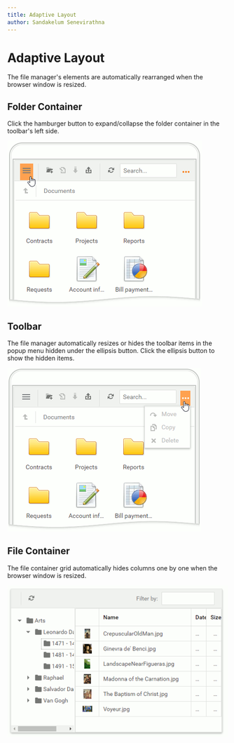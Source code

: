 ```yaml
---
title: Adaptive Layout
author: Sandakelum Senevirathna
---
```

# Adaptive Layout

The file manager's elements are automatically rearranged when the browser window is resized. 

## Folder Container

Click the hamburger button to expand/collapse the folder container in the toolbar's left side.

![Adaptivity_FolderContainer](../../images/fm-folder-container.png)

## Toolbar

The file manager automatically resizes or hides the toolbar items in the popup menu hidden under the ellipsis button. Click the ellipsis button to show the hidden items.

![Adaptivity_Toolbar](../../images/fm-folder-ellipsis.png)

## File Container

The file container grid automatically hides columns one by one when the browser window is resized. 

![Adaptivity_Toolbar](../../images/fm-view-column.png)

